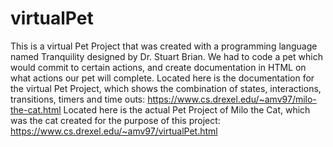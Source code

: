 # virtualPet
This is a virtual Pet Project that was created with a programming language named Tranquility designed by Dr. Stuart Brian. We had to code a pet which would commit to certain actions, and create documentation in HTML on what actions our pet will complete. 
Located here is the documentation for the virtual Pet Project, which shows the combination of states, interactions, transitions, timers and time outs: https://www.cs.drexel.edu/~amv97/milo-the-cat.html
Located here is the actual Pet Project of Milo the Cat, which was the cat created for the purpose of this project: https://www.cs.drexel.edu/~amv97/virtualPet.html
